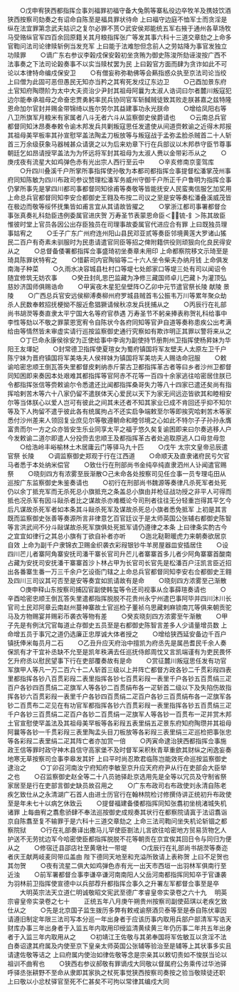 <!-- { "loadSidebar": true } -->
　　○戊申宥狭西都指挥佥事刘福罪初福守备大兔鹘等寨私役边卒牧羊及携妓饮酒狭西按察司劾奏之有诏命自陈至是福具罪状待命  上曰福守边庭不恤军士而贪淫是纵在法宜罪第念武夫姑识之复尔必罪不贳○武安侯郑能统五军右掖于通州各草场牧马受赂纵官军四百余回原籍关其月粮指挥张广等发其事六科十三道交章劾之上命多官鞫问法司论律赎斩例当发充军  上曰能于法难恕但念前人之劳姑降为事官发独立功赎罪
　　○谪广东右参议李榖戍保安榖初坐贪贿为御史陈浚所劾诬浚按广西不法事奏之下法司论榖奏事不以实当赎杖罢为民  上曰榖官方面而肆为贪诈如此不可论以本律特命编戍保安卫
　　○有僧妄称弥勒佛等会爇指惑众执至京法司论当绞  上曰僧为此固可恶但愚民无知亦当矜之其宥死发戍辽东边卫
　　○己酉加景东府土官知府陶瓒阶为太中大夫资治少尹封其祖母阿曩为太淑人诰词曰尔者麓川叛寇犯边尔能奉承祖母之命奋忠贾勇躬率民兵协同官军斩馘贼徒致其败走朕甚嘉之兹特隆恩命加尔官封并赐金带锦绮以旌尔劳尔其益建事功永光朕命
　　○增给凤阳右等八卫所旗军月粮米有家属者八斗无者六斗从监察御史侯爵请也
　　○云南总兵官都督同知沐昂奏奉敕令谕木邦发兵共剿叛寇思任发遣使从间道赍敕谕之近得木邦报其祖母美罕板率其孙宣慰罕盖法陶孟刀板放等与叛寇战于孟弥孟脸杀贼首二十人斩首三万余级获象马器械甚众请褒之以为后来劝章下行在兵部议以木邦恭守臣节尊事朝廷乞如昂请授罕盖法为为怀远将军封其祖母为太淑人赉以金带彩币从之
　　○庚戌夜有流星大如鸡弹色赤有光出宗人西行至云中
　　○辛亥修南京銮驾库
　　○升四川叠溪千户所掌所事指挥使孙敬为本都司都指挥佥事提督松潘掌茂州事府同知陈敏为四川布政司参议赞理松潘军务威州守御千户所正千户鲁明为指挥佥事仍掌所事先是掌四川都司事都督同知徐甫等奏敬等皆能抚安人民蛮夷信服乞加奖用  上命总兵官都督同知李安佥都御史王翱及布按二司议之至是安等奏松潘叠溪威茂皆在极边而敬等绥怀抚集皆如甫言宜从其请故皆擢之
　　○掌浙江都司事署都督佥事张真奏礼科劾臣违例委属官进庆贺  万寿圣节表蒙恩命臣＜锍-釒＞陈其故臣惟彼时堂上官员各因公出存臣独员在司理事故委属官代进应合有罪  上曰既独员理事姑宥之
　　○壬子广东广州府连州阳山县民邓亚贰等奏臣邻境黄莲大罗诸山猺民二百户有奇素未驯服时为民患请遣官同臣等招之俾附籍供役则顽狠向化良民得安从之
　　○总督备倭署都指挥佥事盛琦初坐奏章未用印  上命都察院移文示琦至是琦具陈罪状特宥之
　　○惜薪司内官陶镕等二十六人坐令柴夫办纳月钱  上命俱发南海子种菜
　　○久雨水决容城县杜村口等堤七处郎家口等堤三处有司以闻诏令随宜修筑无妨农事
　　○癸丑封癿思巴监藏为净修三藏国师卓儿巴藏卜为灌顶弘慈妙济国师俱赐诰命
　　○甲寅夜木星犯垒壁阵○乙卯中元节遣官祭长陵  献陵  景陵
　　○广西总兵官安远侯柳溥奏柳州府罗城县贼首韦公振韦万川等累年聚众劫杀人民数奉敕招抚梗拗不服近愈猖獗请候秋凉发兵抚捕从之
　　○丙辰行在礼部尚书胡濙等奏直隶太平宁国大名等府官恭遇  万寿圣节不躬亲捧表称贺礼科给事中李性等劾以不敬之罪蒙恩宽宥令自陈状今各府同知等官尹自道等奏称患疾公出考满给由等情然皆未审虚实请行巡按监察御史通行究察如有欺诈明正其罪以警将来从之
　　○丁巳命永康侯徐安为正使给事中李询为副使持节册荆州卫指挥使杨昇妹为华阳王友堚妃
　　○封常德卫指挥使夏瑄女为蜀府镇国将军友壁夫人太原左卫千户陈宁妹为晋府镇国将军美垎夫人侯祥妹为镇国将军美坊夫人赐诰命冠服
　　○敕谕哈密忠顺王倒瓦答失里都督皮剌纳赤斤蒙古卫都指挥革古者等曰乡者沙州卫都督同知困即来奏因本处艰难其都指挥等官阿赤不花等一百四十余家逃往哈密居住朕已令都指挥张信等赍敕谕尔令悉遣还比闻都指挥桑哥失力等八十四家已遣还矣尚有指挥哈剌苦木等六十八家仍留不遣朕体天心爱民以天下为家无间远迩皆欲其和睦相安尔等当体朕心以爱人岂可有彼此之间其未还者不知其家业已成不肯回还乎抑不知尔等及下人拘留不遣乎彼此各有统属拘占不还实启争端敕至尔等即挨究哈剌苦木等家悉付沙州差来人领回复业庶见尔等敬遵朝命和睦邻境之心如此不特尔子子孙孙永膺富贵而尔一方之众亦皆安生乐业同享太平之福于悠久矣复谕困即来曰尔奏逃移人户今发敕谕二道尔即遣人分投赍去忠顺王及都指挥革古者处追取原逃人口毋怠毋忽
　　○给浩岭丰峪榆林土木居庸云门等驿马九十匹
　　○戊午  太宗文皇帝忌辰遣官祭  长陵
　　○调监察御史郑观于行在江西道
　　○命顺天及直隶诸府民亏欠官马者悉于本处纳米偿官
　　○致仕行在刑部尚书金纯卒纯直隶泗州人讣闻遣官赐祭
　　○晓刻四方有浓雾至辰渐散○己未命各处按察司见任佥事一员专理屯田从巡按广东监察御史朱鉴奏请也
　　○初行在刑部尚书魏源等奏律凡杀死军者处死仍以余丁抵充军而无杀死总小旗抵充之条盖总小旗由并枪征战功授之非平人可得而抵也况杀军有因斗敺杀者比之谋故杀亦难概论今司刑者往往无分轻重岂得其平乞今后凡谋故杀死军者如本条其斗敺杀死军及谋故杀死总小旗者悉免抵军  上初是其言既而监察御史张善等奏源所言非律意乞百官廷议于是太师英国公张辅右都御史陈智等言洪武间不分斗敺谋故杀死军旗俱处死抵军请仍遵律之本条  上曰律条实酌古今之宜宜如律行之其总小旗有丁欲自补者亦听
　　○迤北鞑靼暖虎力来朝奏欲居京自效  上命为副千户隶锦衣卫赐金织袭衣彩叚银钞牛羊房屋器皿安插居住
　　○设四川芒儿者寨阿角寨安抚司潘干寨长官司升芒儿者寨寨首多儿者少阿角寨寨首酸南占藏为安抚司安抚潘干寨寨首沙卜林占甲为长官司长官先是松潘百户汪凯言臣近招出各番寨生番一万三千余户乞设衙门辖之上命总兵官都督同知李安右佥都御史王翱及四川三司议其可否至是安等奏宜如凯请故有是命
　　○晓刻四方浓雾至己渐散
　　○庚申释山东按察司捕囚官副使韩玺等令还司视事从佥事薛瑄奏请也
　　○辛酉哈密忠顺王倒瓦答失里遣都指挥脱脱不花贵州永宁州遣巴事阿毕并四川沐川长官司土民邓阿章云南赵州蔓神寨故土官巡检子董祯乌思藏剌麻锁南兀等俱来朝贡驼马及方物赐宴并赐彩币袭衣等物有差
　　○癸亥晓刻四方浓雾至午渐散
　　○甲子先是有例汰冗官每道止存御史五员至是右都御史陈智言差多人少请量增员数  上命增五员于事冗之道仍选廉正忠厚诚大体者授之
　　○增给狭西延安备边千百户镇抚俸米每员月二石
　　○乙丑升应天府治中擅凯为府丞先是属邑耆民千余人奏保凯有才干宜补丞缺不允至是凯年秩满去任巡抚侍郎周忱又言凯端谨有为吏民畏怀乞升府丞以慰民望事下行在吏部覆奏故有是命
　　○赏征麓川叛寇思任发有功官军旗甲人等凡一万二百六十二人斩首三级以上并阵亡都督方政各钞二千贯彩叚四表里都指挥各钞八百贯彩叚二表里指挥各钞七百贯彩叚一表里千户各钞五百贯绢三疋百户各钞四百贯绢二疋旗军人等各钞二百贯绢布各一疋斩首二级以下及失陷伤故指挥各钞六百贯彩叚一表里千户各钞四百贯绢二疋百户各钞三百贯绢布各一疋旗军各钞二百贯布二疋见在有功官军都指挥各钞六百贯彩叚一表里指挥各钞五百贯绢三疋千户各钞三百贯绢二疋百户各钞二百贯绢一疋旗军人等各钞一百贯布一疋并赏木邦土官宣慰使罕盖法及其祖母美罕板等各彩叚五表里绢五疋景东府知府陶瓒并其祖母阿曩等各钞一千贯彩叚三表里陶孟头目刀板放等各彩叚三表里绢三疋巡检把事张忠等各彩叚二表里绢二疋其阵亡者亦加赏一倍
　　○丙寅命逮治狭西都指挥佥事施政王信等罪时政守神木县信守高家堡不及时督军采积秋青草重歛其财纵之闲逸妄奏地寒无草按察司佥事李皋发其奸  上曰平时尚忍欺君临陈岂能效死命巡按监察御史逮治之
　　○丁卯召河南汝宁府知府李敏至京升应天府府尹从行在吏部会大臣举之也
　　○召监察御史赵全等二十八员驰驿赴京选用先是全等以冗员及守制省祭家居至是行在吏部言御史缺员故召用之
　　○广东布政司右布政使刘永清自陈老疾乞致仕从之永清湖广石首人由进士历官行在翰林院检讨修撰侍讲正统初升布政使至是年未七十以病乞休致云
　　○提督福建备倭都指挥同知张翥初坐桃渚城失机诸罪  上每曲宥之翥愈骄肆不奉法巡按御史成规奏其状行在都察院请寘于法诏翥诣京自陈翥至复不输罪于是六科十三道交章劾之  上命三法司鞫问坐失机论斩锢之都察院狱
　　○行在礼部奏译出撒马儿罕使臣劄法儿言欲往哈密地方贸易货物乞人护送不无劳扰边军今哈密使臣都指挥脱脱不花等朝贡在京宜俟其回日令与同归为便从之
　　○修宿迁县邵店社至黄墩社一带堤
　　○戊辰行在礼部尚书胡濙等奏迩者庆王献两岐麦同带瓜盖由  陛下德同天地至和充溢所致请上表称贺  上曰不足贺也其勿贺
　　○夜有流星二俱大如鸡弹色赤有光一出天市西垣一出羽林军俱南行至近浊
　　○前军署都督佥事李谦卒谦河南南阳人父岳河南都指挥同知卒于官谦袭为羽林前卫指挥使宣德中以兵部荐升都指挥佥事久之升署左军都督佥事至是卒
　　大明英宗法天立道仁明诚敬昭文宪武至德广孝睿皇帝实录卷之六十九
　明英宗睿皇帝实录卷之七十
　　正统五年八月庚午朔贵州按察司副使茹琪以老疾乞致仕从之
　　○先是北京国子监生拨历多弊有敕戒谕祭酒贝泰等至是泰自陈伏辜因请遵旧制定年限三法司写本分巡一年出身者于应该历事内取用兵部户部清军写诰天财库办事三年出身者于入监五年内取用印绶监清黄续黄三年仍历事二年共五年出身者于入监三年内取用从之
　　○初靖江王佐敬与其弟奉国将军佐敏互以贪淫不法白奏诏逮其府属及内使至京下皇亲太师英国公张辅等验治至是辅等上其状事多实且请逮佐敬等诘之  上曰府属内使治如律佐敬等念是宗亲其以敕切责如不悛朕当论以  祖训不曲宥也
　　○狭西右参议郝敬有罪谪戍大同敬以督属府公务乘传过华池驿呼驿丞张耕野不至命从隶即其家执之杖死事觉狭西按察司奏按之验当敬赎徒还职  上曰敬以小忿杖驿官至死不仁甚矣不可拘以常律其编戍大同
